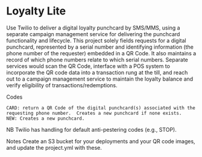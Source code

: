 # Loyalty Lite

Use Twilio to deliver a digital loyalty punchcard by SMS/MMS, using a separate campaign management service for delivering the punchcard functionality and lifecycle.  This project solely fields requests for a digital punchcard, represented by a serial number and identifying information (the phone number of the requester) embedded in a QR Code.  It also maintains a record of which phone numbers relate to which serial numbers.  Separate services would scan the QR Code, interface with a POS system to incorporate the QR code data into a transaction rung at the till, and reach out to a campaign management service to maintain the loyalty balance and verify eligibility of transactions/redemptions.

Codes

	CARD: return a QR Code of the digital punchcard(s) associated with the requesting phone number.  Creates a new punchcard if none exists.
	NEW: Creates a new punchcard.

NB Twilio has handling for default anti-pestering codes (e.g., STOP).

Notes
    Create an S3 bucket for your deployments and your QR code images, and update the project.yml with these.